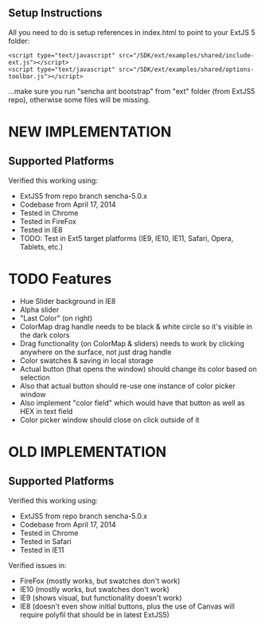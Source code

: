 ## Setup Instructions

All you need to do is setup references in index.html to point to your ExtJS 5 folder:

    <script type="text/javascript" src="/SDK/ext/examples/shared/include-ext.js"></script>
    <script type="text/javascript" src="/SDK/ext/examples/shared/options-toolbar.js"></script>

...make sure you run "sencha ant bootstrap" from "ext" folder (from ExtJS5 repo), otherwise some files will be missing.

# NEW IMPLEMENTATION

## Supported Platforms

Verified this working using:
* ExtJS5 from repo branch sencha-5.0.x
* Codebase from April 17, 2014
* Tested in Chrome
* Tested in FireFox
* Tested in IE8
* TODO: Test in Ext5 target platforms (IE9, IE10, IE11, Safari, Opera, Tablets, etc.)

# TODO Features
* Hue Slider background in IE8
* Alpha slider
* "Last Color" (on right)
* ColorMap drag handle needs to be black & white circle so it's visible in the dark colors
* Drag functionality (on ColorMap & sliders) needs to work by clicking anywhere on the surface, not just drag handle
* Color swatches & saving in local storage
* Actual button (that opens the window) should change its color based on selection
* Also that actual button should re-use one instance of color picker window
* Also implement "color field" which would have that button as well as HEX in text field
* Color picker window should close on click outside of it


# OLD IMPLEMENTATION

## Supported Platforms

Verified this working using:
* ExtJS5 from repo branch sencha-5.0.x
* Codebase from April 17, 2014
* Tested in Chrome
* Tested in Safari
* Tested in IE11

Verified issues in:
* FireFox (mostly works, but swatches don't work)
* IE10 (mostly works, but swatches don't work)
* IE9 (shows visual, but functionality doesn't work)
* IE8 (doesn't even show initial buttons, plus the use of Canvas will require polyfil that should be in latest ExtJS5)